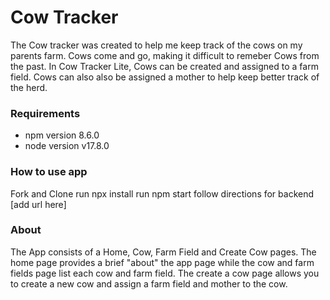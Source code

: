 # Cow Tracker 
The Cow tracker was created to help me keep track of the cows on my parents farm. Cows come and go, making it difficult to remeber Cows from the past. In Cow Tracker Lite, Cows can be created and assigned to a farm field. Cows can also also be assigned a mother to help keep better track of the herd. 

### Requirements
* npm version 8.6.0
* node version v17.8.0

### How to use app 
Fork and Clone 
run npx install 
run npm start 
follow directions for backend [add url here]


### About
The App consists of a Home, Cow, Farm Field and Create Cow pages. The home page provides a brief "about" the app page while the cow and farm fields page list each cow and farm field. The create a cow page allows you to create a new cow and assign a farm field and mother to the cow. 


